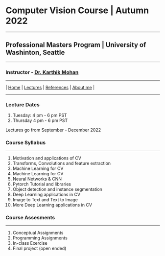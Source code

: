 
# Computer Vision Course | Autumn 2022 

***
 
## Professional Masters Program | University of Washinton, Seattle 

***


### Instructor - [Dr. Karthik Mohan](https://www.ece.uw.edu/people/karthik-mohan/)

***


| [Home](index.md)  | [Lectures](lectures.md)    | [References](references.md) | [About me](karthik.md) |


***

### Lecture Dates
1. Tuesday: 4 pm - 6 pm PST
1. Thursday 4 pm - 6 pm PST

Lectures go from September - December 2022

### Course Syllabus

***
 
1. Motivation and applications of CV 
1. Transforms, Convolutions and feature extraction 
1. Machine Learning for CV 
1. Machine Learning for CV 
1. Neural Networks \& CNN 
1. Pytorch Tutorial and libraries 
1. Object detection and instance segmentation 
1. Deep Learning applications in CV 
1. Image to Text and Text to Image 
1. More Deep Learning applications in CV 


### Course Assesments

***

1. Conceptual Assignments
1. Programming Assignments
1. In-class Exercise
1. Final project (open ended)


